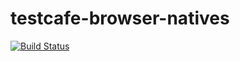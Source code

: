 # testcafe-browser-natives

[![Build Status](https://magnum.travis-ci.com/AlexanderMoskovkin/testcafe-browser-natives.svg?token=eqRwPdWsnGAWDKqofWcE)](https://magnum.travis-ci.com/AlexanderMoskovkin/testcafe-browser-natives)
